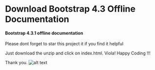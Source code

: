# Download Bootstrap 4.3 Offline Documentation
#### Bootstrap 4.3.1 offline documentation
Please dont forget to star this project it if you find it helpful

Just download the unzip and click on index.html. 
Viola! Happy Coding !!!

Thank you.
![alt text](https://getbootstrap.com/docs/4.1/assets/img/bootstrap-stack.png)



